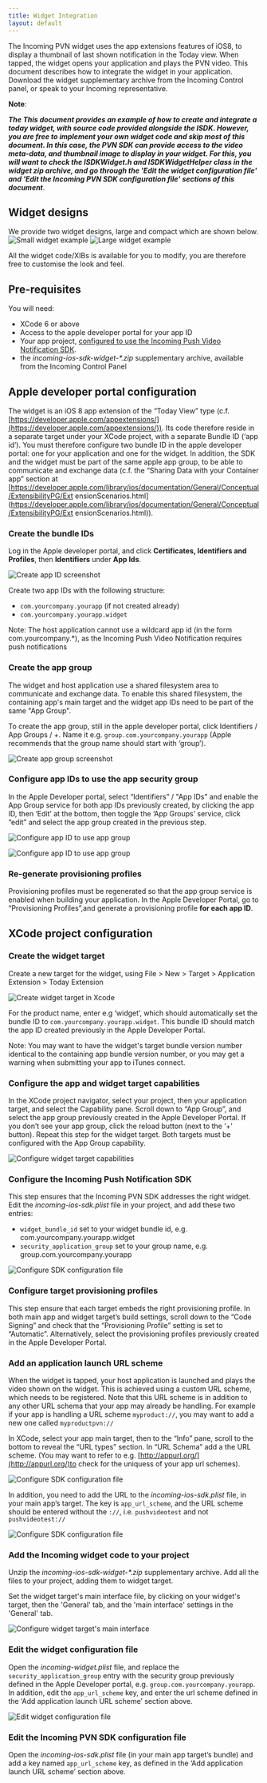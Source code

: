 ```yaml
---
title: Widget Integration
layout: default 
---
```


The Incoming PVN widget uses the app extensions features of iOS8, to display a thumbnail of last shown notification in the Today view. When tapped, the widget opens your application and plays the PVN video. This document describes how to integrate the widget in your application. Download the widget supplementary archive from the Incoming Control panel, or speak to your Incoming representative. 

__Note__:

___The This document provides an example of how to create and integrate a today widget, with source code provided alongside the ISDK. However, you are free to implement your own widget code and skip most of this document. In this case, the PVN SDK can provide access to the video meta-data, and thumbnail image to display in your widget. For this, you will want to check the ISDKWidget.h and ISDKWidgetHelper class in the widget zip archive, and go through the 'Edit the widget configuration file' and 'Edit the Incoming PVN SDK configuration file' sections of this document___.


## Widget designs ##

We provide two widget designs, large and compact which are shown below. 
![Small widget example](./images/widget_small.png)
![Large widget example](./images/widget_large.png)

All the widget code/XIBs is available for you to modify, you are therefore free to customise the look and feel.


## Pre-requisites

You will need: 

* XCode 6 or above
* Access to the apple developer portal for your app ID
* Your app project, [configured to use the Incoming Push Video Notification SDK](./). 
* the _incoming-ios-sdk-widget-*.zip_ supplementary archive, available from the Incoming Control Panel


## Apple developer portal configuration ##

The widget is an iOS 8 app extension of the “Today View” type (c.f. [https://developer.apple.com/app­extensions/](https://developer.apple.com/app­extensions/))​.
Its code therefore reside in a separate target under your XCode project, with a separate Bundle ID (‘app id’). You must therefore configure two bundle ID in the apple developer portal: one for your application and one for the widget. In addition, the SDK and the widget must be part of the same apple app group, to be able to communicate and exchange data (c.f. the “Sharing Data with your Container app” section at [https://developer.apple.com/library/ios/documentation/General/Conceptual/ExtensibilityPG/Ext ensionScenarios.html](https://developer.apple.com/library/ios/documentation/General/Conceptual/ExtensibilityPG/Ext ensionScenarios.html)).


### Create the bundle IDs ###

Log in the Apple developer portal, and click __Certificates, Identifiers and Profiles__, then __Identifiers__ under __App Ids__.

![Create app ID screenshot](./images/widget_appledev_app_id.png)

Create two app IDs with the following structure:

 * `com.yourcompany.yourapp` (if not created already)
 * `com.yourcompany.yourapp.widget`

Note: The host application cannot use a wildcard app id (in the form com.yourcompany.*), as the Incoming Push Video Notification requires push notifications


### Create the app group ### 

The widget and host application use a shared filesystem area to communicate and exchange data. To enable this shared filesystem, the containing app's main target and the widget app IDs need to be part of the same "App Group".

To create the app group, still in the apple developer portal, click Identifiers / App Groups / +. Name it e.g. `group.com.yourcompany.yourapp` (Apple recommends that the group name should start with ‘group’). 
	
![Create app group screenshot](./images/widget_app_group.png)


### Configure app IDs to use the app security group ###

In the Apple Developer portal, select “Identifiers” / "App IDs” and enable the App Group service for both app IDs previously created, by clicking the app ID, then ‘Edit’ at the bottom, then toggle the ‘App Groups’ service, click “edit” and select the app group created in the previous step.

![Configure app ID to use app group](./images/widget_app_group_configure.png)


![Configure app ID to use app group](./images/widget_app_group_configure2.png)


### Re-generate provisioning profiles ###

Provisioning profiles must be re­generated so that the app group service is enabled when building your application. In the Apple Developer Portal, go to “Provisioning Profiles”,and generate a provisioning profile __for each app ID__.

## XCode project configuration

### Create the widget target

Create a new target for the widget, using File > New > Target > Application Extension > Today Extension

![Create widget target in Xcode](./images/widget_create_target.png)

For the product name, enter e.g ‘widget’, which should automatically set the bundle ID to `com.yourcompany.yourapp.widget`. This bundle ID should match the app ID created previously in the Apple Developer Portal.

Note: You may want to have the widget's target bundle version number identical to the containing app bundle version number, or you may get a warning when submitting your app to iTunes connect.

### Configure the app and widget target capabilities

In the XCode project navigator, select your project, then your application target, and select the Capability pane. Scroll down to “App Group”, and select the app group previously created in the Apple Developer Portal. If you don’t see your app group, click the reload button (next to the ‘+’ button). Repeat this step for the widget target. Both targets must be configured with the App Group capability.

![Configure widget target capabilities](./images/widget_configure_target_capabilities.png)


### Configure the Incoming Push Notification SDK

This step ensures that the Incoming PVN SDK addresses the right widget. Edit the _incoming-­ios-­sdk.plist_ file in your project, and add these two entries:

 * `widget_bundle_id`​ set to your widget bundle id, e.g. com.yourcompany.yourapp.widget
 * `security_application_group`​ set to your group name, e.g. group.com.yourcompany.yourapp

![Configure SDK configuration file](./images/widget_sdk_configuration_file.png)

### Configure target provisioning profiles

This step ensure that each target embeds the right provisioning profile. In both main app and widget target’s build settings, scroll down to the “Code Signing” and check that the “Provisioning Profile” setting is set to “Automatic”. Alternatively, select the provisioning profiles previously created in the Apple Developer Portal.

### Add an application launch URL scheme

When the widget is tapped, your host application is launched and plays the video shown on the widget. This is achieved using a custom URL scheme, which needs to be registered.
Note that this URL scheme is in addition to any other URL schema that your app may already be handling. For example if your app is handling a URL scheme `myproduct://`, you may want to add a new one called `myproduct­pvn://`

In XCode, select your app main target, then to the “Info” pane, scroll to the bottom to reveal the “URL types” section. In “URL Schema” add a the URL scheme. (You may want to refer to e.g. [http://appurl.org/](http://appurl.org/)​to check for the uniquess of your app url schemes). 

![Configure SDK configuration file](./images/widget_app_url1.png)

In addition, you need to add the URL to the _incoming­-ios-­sdk.plist_ file, in your main app’s target. The key is `app_url_scheme`, and the URL scheme should be entered without the ```://```, i.e. ```pushvideotest``` and not ```pushvideotest://```

![Configure SDK configuration file](./images/widget_app_url_sdk_config.png)

### Add the Incoming widget code to your project

Unzip the _incoming-ios-sdk-widget-*.zip_ supplementary archive. Add all the files to your project, adding them to widget target.

Set the widget target's main interface file, by clicking on your widget's target, then the 'General' tab, and the 'main interface' settings in the 'General' tab. 

![Configure widget target's main interface](./images/widget_setup_target.png)


### Edit the widget configuration file

Open the _incoming-widget.plist_ file, and replace the `security_application_group` entry with the security group previously defined in the Apple Developer portal, e.g. `group.com.yourcompany.yourapp`. In addition, edit the `app_url_scheme` key, and enter the url scheme defined in the ‘Add application launch URL scheme’ section above.

![Edit widget configuration file](./images/widget_edit_widget_config.png)

### Edit the Incoming PVN SDK configuration file

Open the _incoming-­ios-­sdk.plist_ file (in your main app target’s bundle) and add a key named `app_url_scheme` key, as defined in the ‘Add application launch URL scheme’ section above.











